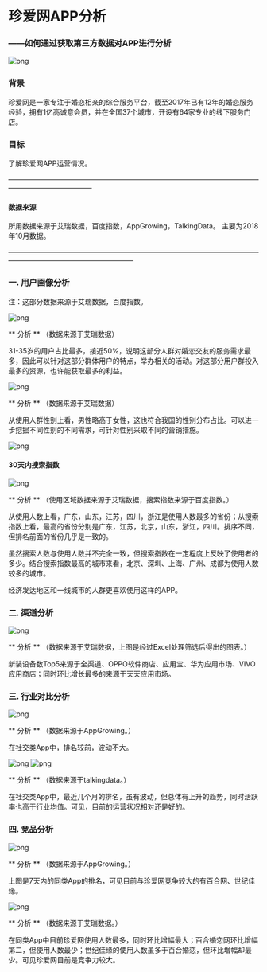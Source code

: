 
# 珍爱网APP分析
### ——如何通过获取第三方数据对APP进行分析

![png](./zhenai/思维导图.png)




### 背景
珍爱网是一家专注于婚恋相亲的综合服务平台，截至2017年已有12年的婚恋服务经验，拥有1亿高诚意会员，并在全国37个城市，开设有64家专业的线下服务门店。

### 目标
了解珍爱网APP运营情况。

————————————————————————————————————————————————

#### 数据来源
所用数据来源于艾瑞数据，百度指数，AppGrowing，TalkingData。
主要为2018年10月数据。

——————————————————————————————————————————————————————

### 一. 用户画像分析

注：这部分数据来源于艾瑞数据，百度指数。

![png](./zhenai/年龄分布.png)


** 分析 **
（数据来源于艾瑞数据）

31-35岁的用户占比最多，接近50%，说明这部分人群对婚恋交友的服务需求最多，因此可以针对这部分群体用户的特点，举办相关的活动。对这部分用户群投入最多的资源，也许能获取最多的利益。

![png](./zhenai/性别.png)

** 分析 **
（数据来源于艾瑞数据）

从使用人群性别上看，男性略高于女性，这也符合我国的性别分布占比。可以进一步挖掘不同性别的不同需求，可针对性别采取不同的营销措施。

![png](./zhenai/区域分布.png)

#### 30天内搜索指数
![png](./zhenai/搜索指数-地域.png)


** 分析 **
（使用区域数据来源于艾瑞数据，搜索指数来源于百度指数。）

从使用人数上看，广东，山东，江苏，四川，浙江是使用人数最多的省份；从搜索指数上看，最高的省份分别是广东，江苏，北京，山东，浙江，四川。排序不同，但排名前面的省份几乎是一致的。

虽然搜索人数与使用人数并不完全一致，但搜索指数在一定程度上反映了使用者的多少。结合搜索指数最高的城市来看，北京、深圳、上海、广州、成都为使用人数较多的城市。

经济发达地区和一线城市的人群更喜欢使用这样的APP。

### 二. 渠道分析

![png](./zhenai/渠道.png)

** 分析 **
（数据来源于艾瑞数据，上图是经过Excel处理筛选后得出的图表。）

新装设备数Top5来源于全渠道、OPPO软件商店、应用宝、华为应用市场、VIVO应用商店；同时环比增长最多的来源于天天应用市场。

### 三. 行业对比分析

![png](./zhenai/30天排名趋势.png)

** 分析 **
（数据来源于AppGrowing。）

在社交类App中，排名较前，波动不大。

![png](./zhenai/通讯社交类应用排名.png)
![png](./zhenai/活跃率.png)

** 分析 **
（数据来源于talkingdata。）

在社交类App中，最近几个月的排名，虽有波动，但总体有上升的趋势，同时活跃率也高于行业均值。可见，目前的运营状况相对还是好的。

### 四. 竞品分析

![png](./zhenai/7天竞争趋势图.png)


** 分析 **
（数据来源于AppGrowing。）

上图是7天内的同类App的排名，可见目前与珍爱网竞争较大的有百合网、世纪佳缘。

![png](./zhenai/APP数据对比.png)

** 分析 **
（数据来源于艾瑞数据。）

在同类App中目前珍爱网使用人数最多，同时环比增幅最大；百合婚恋网环比增幅第二，但使用人数最少；世纪佳缘的使用人数虽多于百合婚恋，但环比增幅却最少。可见珍爱网目前是竞争力较大。
